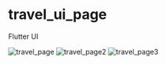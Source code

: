 # travel_ui_page
Flutter UI

![travel_page](https://user-images.githubusercontent.com/42887995/102858255-f3e66580-444f-11eb-91d4-adaecf7b5994.png)
![travel_page2](https://user-images.githubusercontent.com/42887995/102858406-3c9e1e80-4450-11eb-835c-7a159848895e.png)
![travel_page3](https://user-images.githubusercontent.com/42887995/102858419-4162d280-4450-11eb-8445-708161687f2c.png)


